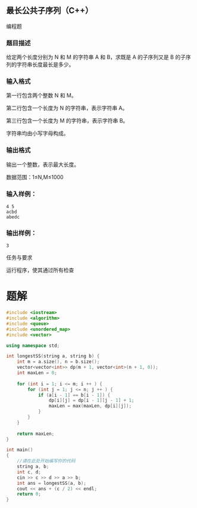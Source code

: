 ## 最长公共子序列（C++）

编程题

### 题目描述

给定两个长度分别为 N 和 M 的字符串 A 和 B，求既是 A 的子序列又是 B 的子序列的字符串长度最长是多少。

### 输入格式

第一行包含两个整数 N 和 M。

第二行包含一个长度为 N 的字符串，表示字符串 A。

第三行包含一个长度为 M 的字符串，表示字符串 B。

字符串均由小写字母构成。

### 输出格式

输出一个整数，表示最大长度。

数据范围：1≤N,M≤1000

### 输入样例：

```
4 5
acbd
abedc
```

### 输出样例：

```
3
```

任务与要求

运行程序，使其通过所有检查

# 题解
```c++
#include <iostream>
#include <algorithm>
#include <queue>
#include <unordered_map>
#include <vector>

using namespace std;

int longestSS(string a, string b) {
    int m = a.size(), n = b.size();
    vector<vector<int>> dp(m + 1, vector<int>(n + 1, 0));
    int maxLen = 0;
    
    for (int i = 1; i <= m; i ++ ) {
        for (int j = 1; j <= n; j ++ ) {
            if (a[i - 1] == b[i - 1]) {
                dp[i][j] = dp[i - 1][j - 1] + 1;
                maxLen = max(maxLen, dp[i][j]);
            }
        }
    }
    
    return maxLen;
}

int main()
{
    //请在此处开始编写你的代码
    string a, b;
    int c, d;
    cin >> c >> d >> a >> b;
    int ans = longestSS(a, b);
    cout << ans + (c / 2) << endl;
    return 0;
}
```